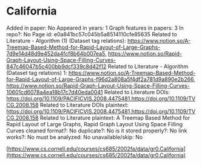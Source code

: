 # California

Added in paper: No
Appeared in years: 1
Graph features in papers: 3
In repo?: No
Page id: e0a841bc57c045b5a8514110cfe85635
Related to Literature - Algorithm (1) (Dataset tag relations): https://www.notion.so/A-Treemap-Based-Method-for-Rapid-Layout-of-Large-Graphs-7d9e14d48d9e452da4fcf8b64b007ea5, https://www.notion.so/Rapid-Graph-Layout-Using-Space-Filling-Curves-847c46047b5c400bb9dcf339c8d42f12
Related to Literature - Algorithm (Dataset tag relations) 1: https://www.notion.so/A-Treemap-Based-Method-for-Rapid-Layout-of-Large-Graphs-f96d2a808a5f4df2a781d9a890e2b266, https://www.notion.so/Rapid-Graph-Layout-Using-Space-Filling-Curves-10601cd6078a4ea18b17c7d40eda0041
Related to Literature DOIs: https://doi.org/10.1109/PACIFICVIS.2008.4475481,https://doi.org/10.1109/TVCG.2008.158
Related to Literature DOIs plaintext: https://doi.org/10.1109/PACIFICVIS.2008.4475481,https://doi.org/10.1109/TVCG.2008.158
Related to Literature plaintext: A Treemap Based Method for Rapid Layout of Large Graphs, Rapid Graph Layout Using Space Filling Curves
cleaned format?: No
duplicate?: No
is it stored properly?: No
link works?: No
must be analyzed: No
unavailable/skip: No

[https://www.cs.cornell.edu/courses/cs685/2002fa/data/gr0.California](https://www.cs.cornell.edu/courses/cs685/2002fa/data/gr0.California)